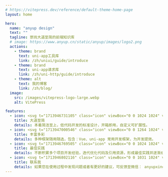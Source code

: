 ```yaml
---
# https://vitepress.dev/reference/default-theme-home-page
layout: home

hero:
  name: "anyup design"
  text: ""
  tagline: 崇尚大道至简的前端知识库
  # image: https://www.anyup.cn/static/anyup/images/logo2.png
  actions:
    - theme: brand
      text: uni-app工具库
      link: /zh/uniui/guide/introduce
    - theme: brand
      text: uni-app请求库
      link: /zh/uni-http/guide/introduce
    - theme: alt
      text: 我的博客
      link: /zh/blog/
  image:
    src: /images/vitepress-logo-large.webp
    alt: VitePress

features:
  - icon: <svg t="1713946731105" class="icon" viewBox="0 0 1024 1024" version="1.1" xmlns="http://www.w3.org/2000/svg" p-id="1221" width="64" height="64"><path d="M926.7 163.7V90.8H547.2l-3.6-20.9h-44l-3.8 21.8H244.1v72.1h22.8c70.6 0 141.2-0.1 211.7 0.1 7.9 0 18.9-3.5 19.2 10.6 0.3 16.4 0.1 32.8 0.1 51.4H244.2v256.7h682.1V224.8H547v-61.1h379.7zM566.2 286.9c89.9-0.1 179.7 0.3 269.6-0.3 16-0.1 22.6 3.7 22 20.8-1.2 33.9 0.1 67.9-1 101.8-0.2 5.4-7.6 15-11.8 15.1-45.8 1.1-91.7 0.7-140.7 0.7v-82.3h-48.5v81H314.5v-135h183.1v86.2H545v-86.7c8.4-0.5 14.8-1.3 21.2-1.3z" fill="#040000" p-id="1222"></path><path d="M397.9 953.9v-215H290.3v210.3h-46.1v-283h201.6v70.3c0 47.3 0.4 94.6-0.3 141.9-0.2 13 3.9 17.5 17 17.5 95.2-0.4 190.5-0.3 285.7 0 12 0.1 16.6-3.9 16.4-16-0.4-42.6 0.2-85.3-0.6-127.9-0.1-5-7-14-10.8-14.1-61.8-0.9-123.6-0.6-186.8-0.6V787h132.3v58.4h-179v-179h291.5v287.4l-413.3 0.1z" fill="#E35442" p-id="1223"></path><path d="M180.7 951.9h-80.6V230.3h80.6v721.6zM243.5 545.6h567.7v68.9H243.5zM881.7 546.6h45.1c0.4 8.2 1.1 15.9 1.1 23.6 0.1 117.2 0.1 234.3 0 351.5 0 31.6 0 31.6-31.1 31-4.6-0.1-9.2-0.6-15.2-1l0.1-405.1zM100.2 92.8h80.4v69.5h-80.4z" fill="#040000" p-id="1224"></path></svg>
    title: 大道至简
    details: 本着简洁至上，低代码开发的标准设计，开箱即用，自定义可扩展性。
  - icon: <svg t="1713947000546" class="icon" viewBox="0 0 1264 1024" version="1.1" xmlns="http://www.w3.org/2000/svg" p-id="11880" width="64" height="64"><path d="M129.355294 0h986.895059c23.04 0 41.743059 18.672941 41.743059 41.743059v590.757647H87.582118V41.743059C87.582118 18.672941 106.255059 0 129.355294 0" fill="#F83CB6" p-id="11881"></path><path d="M1245.575529 632.500706H0v165.436235h237.808941l43.971765-77.854117H960.451765l44.875294 77.854117h240.24847z" fill="#F9D11F" p-id="11882"></path><path d="M122.398118 1002.315294h145.287529l87.943529-155.708235h531.727059l89.750589 155.708235h146.070588l-117.850353-204.348235H237.808941z" fill="#A267F8" p-id="11883"></path><path d="M281.780706 720.112941l-43.971765 77.824H1005.327059l-44.875294-77.824z" fill="#F9D11F" p-id="11884"></path><path d="M282.202353 301.658353h681.170823v-126.494118H282.202353zM408.696471 506.006588h428.182588v-126.494117H408.696471z" fill="#FFFFFF" p-id="11885"></path></svg>
    title: 丰富多彩
    details: 多种框架随用随选，包含：Vue、uni-app 常用开发框架，为开发提效。
  - icon: <svg t="1713946769505" class="icon" viewBox="0 0 1024 1024" version="1.1" xmlns="http://www.w3.org/2000/svg" p-id="1380" width="64" height="64"><path d="M554.276571 81.408a48.420571 48.420571 0 0 0-70.217142 18.066286c-16.091429 31.012571-61.513143 116.736-113.737143 195.291428-26.185143 39.497143-53.248 75.849143-78.482286 102.473143-12.653714 13.312-24.064 23.405714-33.865143 30.061714a69.705143 69.705143 0 0 1-12.946286 7.168V950.857143h473.088c48.201143 0 90.697143-31.744 104.740572-78.262857l124.781714-413.988572a73.435429 73.435429 0 0 0-69.778286-94.939428H623.616l31.451429-126.537143a110.738286 110.738286 0 0 0-45.568-118.564572l-55.222858-37.156571zM208.457143 950.857143V435.931429h-62.317714C105.837714 435.931429 73.142857 468.845714 73.142857 509.513143v367.762286C73.142857 917.942857 105.837714 950.857143 146.139429 950.857143h62.317714z" fill="#FF7C00" p-id="1381"></path></svg>
    title: 最佳实践
    details: 不断积累多个项目开发经验，迭代优化代码及引用资源，形成最佳实践并逐渐成为标准。
  - icon: <svg t="1713946802116" class="icon" viewBox="0 0 1031 1024" version="1.1" xmlns="http://www.w3.org/2000/svg" p-id="1537" width="64" height="64"><path d="M307.2 1017.6c-12.8 0-32-6.4-38.4-12.8-19.2-19.2-25.6-44.8-12.8-70.4l32-83.2C288 844.8 294.4 832 294.4 832c0-19.2 19.2-32 32-25.6 19.2 0 32 12.8 32 32 0 12.8-6.4 32-12.8 44.8l-32 76.8 198.4-108.8c6.4 0 12.8-6.4 12.8-6.4 243.2-6.4 441.6-179.2 441.6-396.8 0-204.8-204.8-384-448-384-236.8 0-441.6 172.8-448 384-6.4 121.6 57.6 230.4 166.4 313.6 12.8 12.8 19.2 32 6.4 44.8-12.8 12.8-32 19.2-44.8 6.4-128-89.6-198.4-224-198.4-364.8 6.4-243.2 243.2-448 512-448 275.2 0 512 204.8 512 448 0 249.6-224 454.4-492.8 460.8l-198.4 108.8C326.4 1017.6 320 1017.6 307.2 1017.6z" fill="#2aa515" p-id="1538"></path><path d="M697.6 416 339.2 416C320 416 307.2 403.2 307.2 384c0-19.2 12.8-32 32-32l358.4 0c19.2 0 32 12.8 32 32C729.6 403.2 716.8 416 697.6 416z" fill="#2aa515" p-id="1539"></path><path d="M576 563.2 339.2 563.2c-19.2 0-32-12.8-32-32 0-19.2 12.8-32 32-32l243.2 0c19.2 0 32 12.8 32 32C608 550.4 595.2 563.2 576 563.2z" fill="#2aa515" p-id="1540"></path></svg>
    title: 联系我
    details: 如果您在使用过程中发现问题或者有更好的建议，可反馈至微信： anyupxing
---
```


<style>
:root {
  --vp-home-hero-name-color: transparent;
  --vp-home-hero-name-background: -webkit-linear-gradient(120deg, #bd34fe 30%, #41d1ff);

  --vp-home-hero-image-background-image: linear-gradient(-45deg, #bd34fe 50%, #47caff 50%);
  --vp-home-hero-image-filter: blur(44px);
}

@media (min-width: 640px) {
  :root {
    --vp-home-hero-image-filter: blur(56px);
  }
}

@media (min-width: 960px) {
  :root {
    --vp-home-hero-image-filter: blur(68px);
  }
}
</style>

<DemoScan />

<SitePV />

<!-- <FooterInfo /> -->
